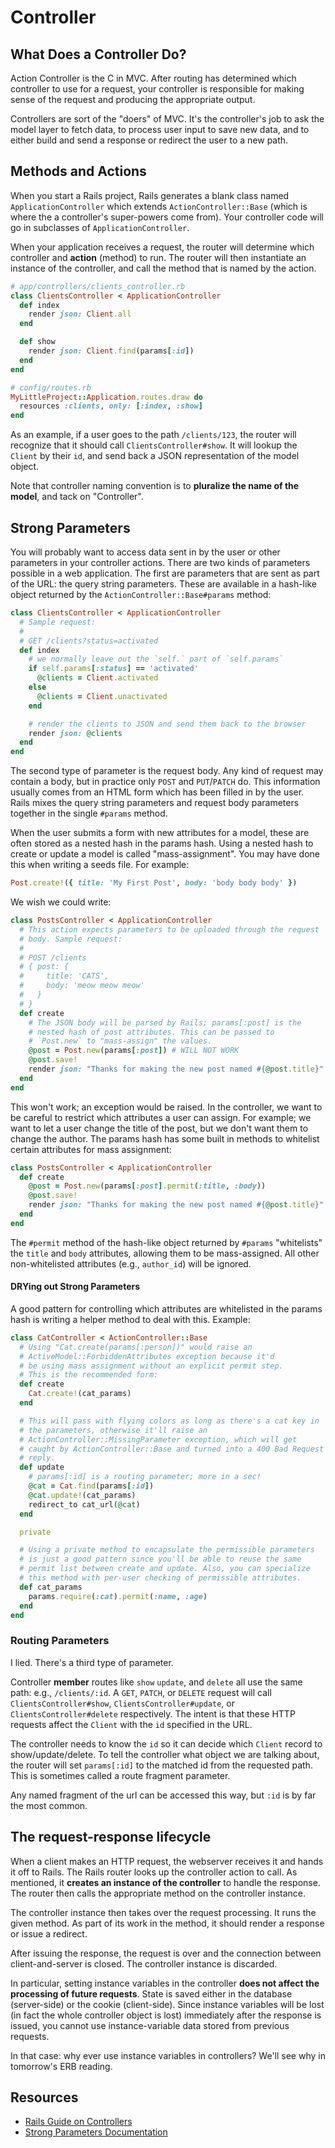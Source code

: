# Controller

## What Does a Controller Do?

Action Controller is the C in MVC. After routing has determined which
controller to use for a request, your controller is responsible for
making sense of the request and producing the appropriate output.

Controllers are sort of the "doers" of MVC. It's the controller's job
to ask the model layer to fetch data, to process user input to save
new data, and to either build and send a response or redirect the user
to a new path.

## Methods and Actions

When you start a Rails project, Rails generates a blank class named
`ApplicationController` which extends `ActionController::Base` (which
is where the a controller's super-powers come from). Your controller
code will go in subclasses of `ApplicationController`.

When your application receives a request, the router will determine
which controller and **action** (method) to run. The router will then
instantiate an instance of the controller, and call the method that is
named by the action.

```ruby
# app/controllers/clients_controller.rb
class ClientsController < ApplicationController
  def index
    render json: Client.all
  end

  def show
    render json: Client.find(params[:id])
  end
end

# config/routes.rb
MyLittleProject::Application.routes.draw do
  resources :clients, only: [:index, :show]
end
```

As an example, if a user goes to the path `/clients/123`, the router
will recognize that it should call `ClientsController#show`. It will
lookup the `Client` by their `id`, and send back a JSON representation
of the model object.

Note that controller naming convention is to **pluralize the name of
the model**, and tack on "Controller".

## Strong Parameters

You will probably want to access data sent in by the user or other
parameters in your controller actions. There are two kinds of
parameters possible in a web application. The first are parameters
that are sent as part of the URL: the query string parameters. These
are available in a hash-like object returned by the
`ActionController::Base#params` method:

```ruby
class ClientsController < ApplicationController
  # Sample request:
  #
  # GET /clients?status=activated
  def index
    # we normally leave out the `self.` part of `self.params`
    if self.params[:status] == 'activated'
      @clients = Client.activated
    else
      @clients = Client.unactivated
    end

    # render the clients to JSON and send them back to the browser
    render json: @clients
  end
end
```

The second type of parameter is the request body. Any kind of request
may contain a body, but in practice only `POST` and `PUT`/`PATCH`
do. This information usually comes from an HTML form which has been
filled in by the user. Rails mixes the query string parameters and
request body parameters together in the single `#params` method.

When the user submits a form with new attributes for a model, these
are often stored as a nested hash in the params hash.  Using a nested
hash to create or update a model is called "mass-assignment".  You may
have done this when writing a seeds file.  For example:

```ruby
Post.create!({ title: 'My First Post', body: 'body body body' })
```

We wish we could write:

```ruby
class PostsController < ApplicationController
  # This action expects parameters to be uploaded through the request
  # body. Sample request:
  #
  # POST /clients
  # { post: {
  #     title: 'CATS',
  #     body: 'meow meow meow'
  #   }
  # }
  def create
    # The JSON body will be parsed by Rails; params[:post] is the
    # nested hash of post attributes. This can be passed to
    # `Post.new` to "mass-assign" the values.
    @post = Post.new(params[:post]) # WILL NOT WORK
    @post.save!
    render json: "Thanks for making the new post named #{@post.title}"
  end
end
```

This won't work; an exception would be raised. In the controller, we
want to be careful to restrict which attributes a user can assign.
For example; we want to let a user change the title of the post, but
we don't want them to change the author. The params hash has some
built in methods to whitelist certain attributes for mass assignment:

```ruby
class PostsController < ApplicationController
  def create
    @post = Post.new(params[:post].permit(:title, :body))
    @post.save!
    render json: "Thanks for making the new post named #{@post.title}"
  end
end
```

The `#permit` method of the hash-like object returned by `#params`
"whitelists" the `title` and `body` attributes, allowing them to be
mass-assigned. All other non-whitelisted attributes (e.g.,
`author_id`) will be ignored.

#### DRYing out Strong Parameters

A good pattern for controlling which attributes are whitelisted in the
params hash is writing a helper method to deal with this.  Example:

```ruby
class CatController < ActionController::Base
  # Using "Cat.create(params[:person])" would raise an
  # ActiveModel::ForbiddenAttributes exception because it'd
  # be using mass assignment without an explicit permit step.
  # This is the recommended form:
  def create
    Cat.create!(cat_params)
  end

  # This will pass with flying colors as long as there's a cat key in
  # the parameters, otherwise it'll raise an
  # ActionController::MissingParameter exception, which will get
  # caught by ActionController::Base and turned into a 400 Bad Request
  # reply.
  def update
    # params[:id] is a routing parameter; more in a sec!
    @cat = Cat.find(params[:id])
    @cat.update!(cat_params)
    redirect_to cat_url(@cat)
  end

  private

  # Using a private method to encapsulate the permissible parameters
  # is just a good pattern since you'll be able to reuse the same
  # permit list between create and update. Also, you can specialize
  # this method with per-user checking of permissible attributes.
  def cat_params
    params.require(:cat).permit(:name, :age)
  end
end
```

### Routing Parameters

I lied. There's a third type of parameter.

Controller **member** routes like `show` `update`, and `delete` all
use the same path: e.g., `/clients/:id`. A `GET`, `PATCH`, or `DELETE`
request will call `ClientsController#show`,
`ClientsController#update`, or `ClientsController#delete`
respectively. The intent is that these HTTP requests affect the
`Client` with the `id` specified in the URL.

The controller needs to know the `id` so it can decide which `Client`
record to show/update/delete. To tell the controller what object we
are talking about, the router will set `params[:id]` to the matched id
from the requested path. This is sometimes called a route fragment
parameter.

Any named fragment of the url can be accessed this way, but `:id` is
by far the most common.

## The request-response lifecycle

When a client makes an HTTP request, the webserver receives it and
hands it off to Rails. The Rails router looks up the controller action
to call. As mentioned, it **creates an instance of the controller** to
handle the response. The router then calls the appropriate method on
the controller instance.

The controller instance then takes over the request processing. It
runs the given method. As part of its work in the method, it should
render a response or issue a redirect.

After issuing the response, the request is over and the connection
between client-and-server is closed. The controller instance is
discarded.

In particular, setting instance variables in the controller **does not
affect the processing of future requests**. State is saved either in
the database (server-side) or the cookie (client-side). Since instance
variables will be lost (in fact the whole controller object is lost)
immediately after the response is issued, you cannot use
instance-variable data stored from previous requests.

In that case: why ever use instance variables in controllers? We'll
see why in tomorrow's ERB reading.

## Resources

* [Rails Guide on Controllers][rails-controllers]
* [Strong Parameters Documentation][strong-params-apidock]

[strong-params-apidock]: http://edgeapi.rubyonrails.org/classes/ActionController/StrongParameters.html
[rails-controllers]: http://guides.rubyonrails.org/action_controller_overview.html
